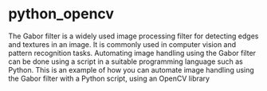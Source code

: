 # python_opencv
The Gabor filter is a widely used image processing filter for detecting edges and textures in an image. It is commonly used in computer vision and pattern recognition tasks. Automating image handling using the Gabor filter can be done using a script in a suitable programming language such as Python.
This is an example of how you can automate image handling using the Gabor filter with a Python script, using an OpenCV library
